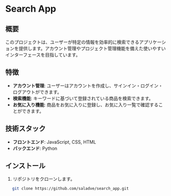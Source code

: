 # Search App

## 概要
このプロジェクトは、ユーザーが特定の情報を効率的に検索できるアプリケーションを提供します。アカウント管理やプロジェクト管理機能を備えた使いやすいインターフェースを目指しています。

## 特徴
- **アカウント管理**: ユーザーはアカウントを作成し、サインイン・ログイン・ログアウトができます。
- **検索機能**: キーワードに基づいて登録されている商品を検索できます。
- **お気に入り機能**: 商品をお気に入りに登録し、お気に入り一覧で確認することができます。

## 技術スタック
- **フロントエンド**: JavaScript, CSS, HTML
- **バックエンド**: Python

## インストール
1. リポジトリをクローンします。
```bash
   git clone https://github.com/saladve/search_app.git
```
